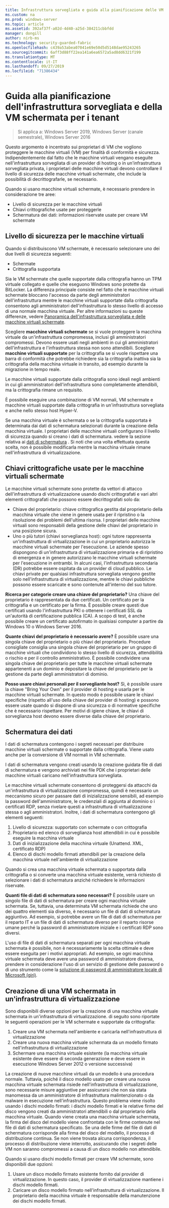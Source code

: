 ```yaml
---
title: Infrastruttura sorvegliata e guida alla pianificazione delle VM schermate per i provider di hosting
ms.custom: na
ms.prod: windows-server
ms.topic: article
ms.assetid: 392af37f-a02d-4d40-a25d-384211cbbfdd
manager: dongill
author: nirb-ms
ms.technology: security-guarded-fabric
ms.openlocfilehash: c439a53abea07041e69e50d5d5148dae95243265
ms.sourcegitcommit: 6aff3d88ff22ea141a6ea6572a5ad8dd6321f199
ms.translationtype: MT
ms.contentlocale: it-IT
ms.lasthandoff: 09/27/2019
ms.locfileid: "71386434"
---
```

# <a name="guarded-fabric-and-shielded-vm-planning-guide-for-tenants"></a>Guida alla pianificazione dell'infrastruttura sorvegliata e della VM schermata per i tenant

>Si applica a: Windows Server 2019, Windows Server (canale semestrale), Windows Server 2016

Questo argomento è incentrato sui proprietari di VM che vogliono proteggere le macchine virtuali (VM) per finalità di conformità e sicurezza. Indipendentemente dal fatto che le macchine virtuali vengano eseguite nell'infrastruttura sorvegliata di un provider di hosting o in un'infrastruttura sorvegliata privata, i proprietari delle macchine virtuali devono controllare il livello di sicurezza delle macchine virtuali schermate, che include la possibilità di decrittografarle, se necessario.

Quando si usano macchine virtuali schermate, è necessario prendere in considerazione tre aree:

- Livello di sicurezza per le macchine virtuali
- Chiavi crittografiche usate per proteggerle
- Schermatura dei dati: informazioni riservate usate per creare VM schermate 

## <a name="security-level-for-the-vms"></a>Livello di sicurezza per le macchine virtuali

Quando si distribuiscono VM schermate, è necessario selezionare uno dei due livelli di sicurezza seguenti:

- Schermate 
- Crittografia supportata

Sia le VM schermate che quelle supportate dalla crittografia hanno un TPM virtuale collegato e quelle che eseguono Windows sono protette da BitLocker. La differenza principale consiste nel fatto che le macchine virtuali schermate bloccano l'accesso da parte degli amministratori dell'infrastruttura mentre le macchine virtuali supportate dalla crittografia consentono agli amministratori dell'infrastruttura lo stesso livello di accesso di una normale macchina virtuale. Per altre informazioni su queste differenze, vedere [Panoramica dell'infrastruttura sorvegliata e delle macchine virtuali schermate](guarded-fabric-and-shielded-vms.md). 

Scegliere **macchine virtuali schermate** se si vuole proteggere la macchina virtuale da un'infrastruttura compromessa, inclusi gli amministratori compromessi. Devono essere usati negli ambienti in cui gli amministratori dell'infrastruttura e l'infrastruttura stessa non sono attendibili. Scegliere **macchine virtuali supportate** per la crittografia se si vuole rispettare una barra di conformità che potrebbe richiedere sia la crittografia inattiva sia la crittografia della macchina virtuale in transito, ad esempio durante la migrazione in tempo reale.

Le macchine virtuali supportate dalla crittografia sono ideali negli ambienti in cui gli amministratori dell'infrastruttura sono completamente attendibili, ma la crittografia rimane un requisito.

È possibile eseguire una combinazione di VM normali, VM schermate e macchine virtuali supportate dalla crittografia in un'infrastruttura sorvegliata e anche nello stesso host Hyper-V. 

Se una macchina virtuale è schermata o se la crittografia supportata è determinata dai dati di schermatura selezionati durante la creazione della macchina virtuale. I proprietari delle macchine virtuali configurano il livello di sicurezza quando si creano i dati di schermatura. vedere la sezione relativa ai [dati di schermatura](#shielding-data) .
Si noti che una volta effettuata questa scelta, non è possibile modificarla mentre la macchina virtuale rimane nell'infrastruttura di virtualizzazione.

## <a name="cryptographic-keys-used-for-shielded-vms"></a>Chiavi crittografiche usate per le macchine virtuali schermate

Le macchine virtuali schermate sono protette da vettori di attacco dell'infrastruttura di virtualizzazione usando dischi crittografati e vari altri elementi crittografati che possono essere decrittografati solo da:

- Chiave del proprietario: chiave crittografica gestita dal proprietario della macchina virtuale che viene in genere usata per il ripristino o la risoluzione dei problemi dell'ultima risorsa. I proprietari delle macchine virtuali sono responsabili della gestione delle chiavi del proprietario in una posizione sicura.
- Uno o più tutori (chiavi sorveglianza host): ogni tutore rappresenta un'infrastruttura di virtualizzazione in cui un proprietario autorizza le macchine virtuali schermate per l'esecuzione. Le aziende spesso dispongono di un'infrastruttura di virtualizzazione primaria e di ripristino di emergenza e in genere autorizzano le macchine virtuali schermate per l'esecuzione in entrambi. In alcuni casi, l'infrastruttura secondaria (DR) potrebbe essere ospitata da un provider di cloud pubblico. Le chiavi private per qualsiasi infrastruttura sorvegliata vengono gestite solo nell'infrastruttura di virtualizzazione, mentre le chiavi pubbliche possono essere scaricate e sono contenute all'interno del suo tutore. 

**Ricerca per categorie creare una chiave del proprietario?** Una chiave del proprietario è rappresentata da due certificati. Un certificato per la crittografia e un certificato per la firma. È possibile creare questi due certificati usando l'infrastruttura PKI o ottenere i certificati SSL da un'autorità di certificazione pubblica (CA). A scopo di test, è anche possibile creare un certificato autofirmato in qualsiasi computer a partire da Windows 10 o Windows Server 2016.

**Quante chiavi del proprietario è necessario avere?** È possibile usare una singola chiave del proprietario o più chiavi del proprietario. Procedure consigliate consiglia una singola chiave del proprietario per un gruppo di macchine virtuali che condividono lo stesso livello di sicurezza, attendibilità o rischio e per il controllo amministrativo. È possibile condividere una singola chiave del proprietario per tutte le macchine virtuali schermate appartenenti a un dominio e depositare la chiave del proprietario per la gestione da parte degli amministratori di dominio.

**Posso usare chiavi personali per il sorvegliante host?** Sì, è possibile usare la chiave "Bring Your Own" per il provider di hosting e usarla per le macchine virtuali schermate. In questo modo è possibile usare le chiavi specifiche (rispetto all'uso della chiave del provider di hosting) e possono essere usate quando si dispone di una sicurezza o di normative specifiche che è necessario rispettare. Per motivi di igiene chiave, le chiavi di sorveglianza host devono essere diverse dalla chiave del proprietario.

## <a name="shielding-data"></a>Schermatura dei dati

I dati di schermatura contengono i segreti necessari per distribuire macchine virtuali schermate o supportate dalla crittografia. Viene usato anche per la conversione di VM normali in VM schermate.

I dati di schermatura vengono creati usando la creazione guidata file di dati di schermatura e vengono archiviati nei file PDK che i proprietari delle macchine virtuali caricano nell'infrastruttura sorvegliata.

Le macchine virtuali schermate consentono di proteggersi da attacchi da un'infrastruttura di virtualizzazione compromessa, quindi è necessario un meccanismo sicuro per passare dati di inizializzazione sensibili, ad esempio la password dell'amministratore, le credenziali di aggiunta al dominio o i certificati RDP, senza rivelare questi a infrastruttura di virtualizzazione stessa o agli amministratori. Inoltre, i dati di schermatura contengono gli elementi seguenti:

1. Livello di sicurezza: supportato con schermate o con crittografia
2. Proprietario ed elenco di sorveglianza host attendibili in cui è possibile eseguire la macchina virtuale
3. Dati di inizializzazione della macchina virtuale (Unattend. XML, certificato RDP)
4. Elenco di dischi modello firmati attendibili per la creazione della macchina virtuale nell'ambiente di virtualizzazione 

Quando si crea una macchina virtuale schermata o supportata dalla crittografia o si converte una macchina virtuale esistente, verrà richiesto di selezionare i dati di schermatura anziché richiedere le informazioni riservate.

**Quanti file di dati di schermatura sono necessari?** È possibile usare un singolo file di dati di schermatura per creare ogni macchina virtuale schermata. Se, tuttavia, una determinata VM schermata richiede che uno dei quattro elementi sia diverso, è necessario un file di dati di schermatura aggiuntivo. Ad esempio, si potrebbe avere un file di dati di schermatura per il reparto IT e un file di dati di schermatura diverso per il reparto risorse umane perché la password di amministratore iniziale e i certificati RDP sono diversi.

L'uso di file di dati di schermatura separati per ogni macchina virtuale schermata è possibile, non è necessariamente la scelta ottimale e deve essere eseguita per i motivi appropriati. Ad esempio, se ogni macchina virtuale schermata deve avere una password di amministratore diversa, prendere in considerazione l'uso di un servizio di gestione delle password o di uno strumento come la [soluzione di password di amministratore locale di Microsoft (giri)](https://www.microsoft.com/en-us/download/details.aspx?id=46899).

## <a name="creating-a-shielded-vm-on-a-virtualization-fabric"></a>Creazione di una VM schermata in un'infrastruttura di virtualizzazione

Sono disponibili diverse opzioni per la creazione di una macchina virtuale schermata in un'infrastruttura di virtualizzazione. di seguito sono riportate le seguenti operazioni per le VM schermate e supportate da crittografia:

1. Creare una VM schermata nell'ambiente e caricarla nell'infrastruttura di virtualizzazione
2. Creare una nuova macchina virtuale schermata da un modello firmato nell'infrastruttura di virtualizzazione
3. Schermare una macchina virtuale esistente (la macchina virtuale esistente deve essere di seconda generazione e deve essere in esecuzione Windows Server 2012 o versione successiva)

La creazione di nuove macchine virtuali da un modello è una procedura normale. Tuttavia, poiché il disco modello usato per creare una nuova macchina virtuale schermata risiede nell'infrastruttura di virtualizzazione, sono necessarie misure aggiuntive per assicurarsi che non sia stata manomessa da un amministratore di infrastruttura malintenzionato o da malware in esecuzione nell'infrastruttura. Questo problema viene risolto usando i dischi modello firmati: i dischi modello firmati e le relative firme del disco vengono creati da amministratori attendibili o dal proprietario della macchina virtuale. Quando viene creata una macchina virtuale schermata, la firma del disco del modello viene confrontata con le firme contenute nel file di dati di schermatura specificato. Se una delle firme del file di dati di schermatura corrisponde alla firma del disco del modello, il processo di distribuzione continua. Se non viene trovata alcuna corrispondenza, il processo di distribuzione viene interrotto, assicurando che i segreti delle VM non saranno compromessi a causa di un disco modello non attendibile.

Quando si usano dischi modello firmati per creare VM schermate, sono disponibili due opzioni:

1. Usare un disco modello firmato esistente fornito dal provider di virtualizzazione. In questo caso, il provider di virtualizzazione mantiene i dischi modello firmati.
2. Caricare un disco modello firmato nell'infrastruttura di virtualizzazione. Il proprietario della macchina virtuale è responsabile della manutenzione dei dischi modello firmati. 


